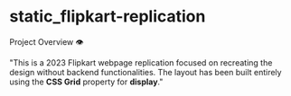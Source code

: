 # static_flipkart-replication
Project Overview 👁️

"This is a 2023 Flipkart webpage replication focused on recreating the design without backend functionalities. The layout has been built entirely using the **CSS Grid** property for **display**."
